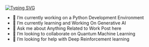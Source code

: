 [![Typing SVG](https://readme-typing-svg.demolab.com?font=Fira+Code&duration=100&pause=1000&width=435&lines=I+RISHAV+WALDE;A+DATA+SCIENTIST;A+DATA+ANALYST;A+ML+RESEARCHER;A++C%2B%2B+DEVELOPER)](https://git.io/typing-svg)



- 🔭 I’m currently working on a Python Development Environment 
- 🌱 I’m currently learning and Working On Generative AI
- 💬 Ask me about Anything Related to Work Post here
- 👯 I’m looking to collaborate on Quantum Machine Learning
- 🤔 I’m looking for help with Deep Reinforcement learning
<!--
**theri6v/theri6v** is a ✨ _special_ ✨ repository because its `README.md` (this file) appears on your GitHub profile.
